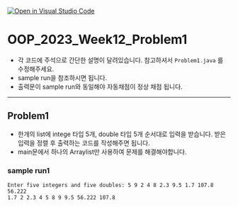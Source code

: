 [![Open in Visual Studio Code](https://classroom.github.com/assets/open-in-vscode-718a45dd9cf7e7f842a935f5ebbe5719a5e09af4491e668f4dbf3b35d5cca122.svg)](https://classroom.github.com/online_ide?assignment_repo_id=11233248&assignment_repo_type=AssignmentRepo)
# OOP_2023_Week12_Problem1

- 각 코드에 주석으로 간단한 설명이 달려있습니다. 참고하셔서 `Problem1.java` 를 수정해주세요.
- sample run을 참조하시면 됩니다.
- 출력문이 sample run와 동일해야 자동채점이 정상 채점 됩니다.

---
## Problem1
- 한개의 list에 intege 타입 5개, double 타입 5개 순서대로 입력을 받습니다. 받은 입력을 정렬 후 출력하는 코드를 작성해주면 됩니다.
- main문에서 하나의 Arraylist만 사용하여 문제를 해결해야합니다.

### sample run1
~~~
Enter five integers and five doubles: 5 9 2 4 8 2.3 9.5 1.7 107.8 56.222
1.7 2 2.3 4 5 8 9 9.5 56.222 107.8 
~~~
